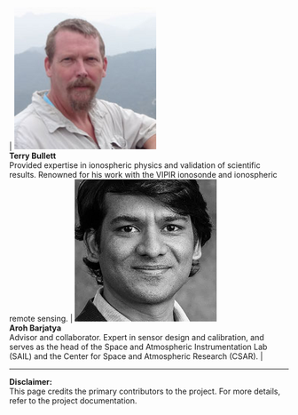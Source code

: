 <!-- 
Author(s): Shibaji Chakraborty

Disclaimer:

-->

<!-- | ![Shibaji Chakraborty](../figures/Chakraborty.png)<br><strong>Shibaji Chakraborty</strong><br> Developer, contributed to data analysis and software development. Specializes in atmospheric, space physics, space weather, with extensive work in high-frequency (HF) radar systems and the SuperDARN network. | ![Justin Mabie](../figures/Mabie.png)<br><strong>Justin Mabie</strong><br> Developer, contributed to data analysis and software development. Focuses on instrumentation and data processing, and is an expert in the VIPIR ionosonde system. |
|---|---| -->
| ![Terry Bullett](../figures/Bullett.png)<br>**Terry Bullett**<br>Provided expertise in ionospheric physics and validation of scientific results. Renowned for his work with the VIPIR ionosonde and ionospheric remote sensing. | ![Aroh Barjatya](../figures/Barjatya.png)<br>**Aroh Barjatya**<br>Advisor and collaborator. Expert in sensor design and calibration, and serves as the head of the Space and Atmospheric Instrumentation Lab (SAIL) and the Center for Space and Atmospheric Research (CSAR). |

---

**Disclaimer:**  
This page credits the primary contributors to the project. For more details, refer to the project documentation.
